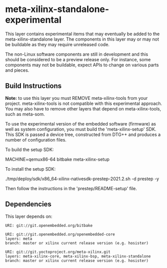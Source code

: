 # meta-xilinx-standalone-experimental

This layer contains experimental items that may eventually be added
to the meta-xilinx-standalone layer.  The components in this layer
may or may not be buildable as they may require unreleased code.

The non-Linux software components are still in development and
this should be considered to be a preview release only.  For instance,
some components may not be buildable, expect APIs to change on various
parts and pieces.

## Build Instructions

**Note:** to use this layer you must REMOVE meta-xilinx-tools from your
project.  meta-xilinx-tools is not compatible with this experimental
approach.  You may also have to remove other layers that depend
on meta-xilinx-tools, such as meta-som.

To use the experimental version of the embedded software (firmware)
as well as system configuration, you must build the 'meta-xilinx-setup'
SDK.  This SDK is passed a device tree, constructed from DTG++ and
produces a number of configuration files.

To build the setup SDK:

MACHINE=qemux86-64 bitbake meta-xilinx-setup

To install the setup SDK:

./tmp/deploy/sdk/x86_64-xilinx-nativesdk-prestep-2021.2.sh -d prestep -y

Then follow the instructions in the 'prestep/README-setup' file.



## Dependencies

This layer depends on:

	URI: git://git.openembedded.org/bitbake

	URI: git://git.openembedded.org/openembedded-core
	layers: meta
	branch: master or xilinx current release version (e.g. hosister)

	URI: git://git.yoctoproject.org/meta-xilinx.git
	layers: meta-xilinx-core, meta-xilinx-bsp, meta-xilinx-standalone
	branch: master or xilinx current release version (e.g. hosister)

